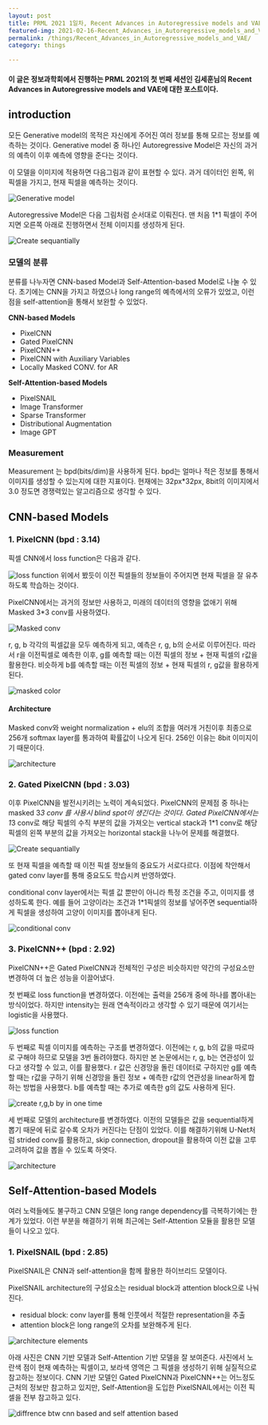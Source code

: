 ```yaml
---
layout: post
title: PRML 2021 1일차, Recent Advances in Autoregressive models and VAE
featured-img: 2021-02-16-Recent_Advances_in_Autoregressive_models_and_VAE/title
permalink: /things/Recent_Advances_in_Autoregressive_models_and_VAE/
category: things

---
```


#### 이 글은 정보과학회에서 진행하는 PRML 2021의 첫 번째 세션인 김세훈님의 Recent Advances in Autoregressive models and VAE에 대한 포스트이다.

## introduction
모든 Generative model의 목적은 자신에게 주어진 여러 정보를 통해 모르는 정보를 예측하는 것이다. Generative model 중 하나인 Autoregressive Model은 자신의 과거의 예측이 이후 예측에 영향을 준다는 것이다.

이 모델을 이미지에 적용하면 다음그림과 같이 표현할 수 있다. 과거 데이터인 왼쪽, 위 픽셀을 가지고, 현재 픽셀을 예측하는 것이다. 

![Generative model](https://github.com/SUNGBEOMCHOI/SungBeomChoi.github.io/blob/master/assets/img/posts/2021-02-16-Recent_Advances_in_Autoregressive_models_and_VAE/fig1.JPG?raw=true)

Autoregressive Model은 다음 그림처럼 순서대로 이뤄진다. 맨 처음 1*1 픽셀이 주어지면 오른쪽 아래로 진행하면서 전체 이미지를 생성하게 된다. 

![Create sequantially](https://github.com/SUNGBEOMCHOI/SungBeomChoi.github.io/blob/master/assets/img/posts/2021-02-16-Recent_Advances_in_Autoregressive_models_and_VAE/fig2.JPG?raw=true)

### 모델의 분류
분류를 나누자면 CNN-based Model과 Self-Attention-based Model로 나눌 수 있다. 초기에는 CNN을 가지고 하였으나 long range의 예측에서의 오류가 있었고, 이런 점을 self-attention을 통해서 보완할 수 있었다.

<strong>CNN-based Models</strong>
- PixelCNN
- Gated PixelCNN
- PixelCNN++
- PixelCNN with Auxiliary Variables
- Locally Masked CONV. for AR

<strong>Self-Attention-based Models</strong>
- PixelSNAIL
- Image Transformer
- Sparse Transformer
- Distributional Augmentation
- Image GPT

### Measurement
Measurement 는 bpd(bits/dim)을 사용하게 된다. bpd는 얼마나 적은 정보를 통해서 이미지를 생성할 수 있는지에 대한 지표이다. 현재에는 32px*32px, 8bit의 이미지에서 3.0 정도면 경쟁력있는 알고리즘으로 생각할 수 있다.

## CNN-based Models
### 1. PixelCNN (bpd : 3.14)
픽셀 CNN에서 loss function은 다음과 같다.

![loss function](https://github.com/SUNGBEOMCHOI/SungBeomChoi.github.io/blob/master/assets/img/posts/2021-02-16-Recent_Advances_in_Autoregressive_models_and_VAE/fig13.JPG?raw=true)
위에서 봤듯이 이전 픽셀들의 정보들이 주어지면 현재 픽셀을 잘 유추하도록 학습하는 것이다. 

PixelCNN에서는 과거의 정보만 사용하고, 미래의 데이터의 영향을 없애기 위해 Masked 3*3 conv를 사용하였다. 

![Masked conv](https://github.com/SUNGBEOMCHOI/SungBeomChoi.github.io/blob/master/assets/img/posts/2021-02-16-Recent_Advances_in_Autoregressive_models_and_VAE/fig3.JPG?raw=true)

r, g, b 각각의 픽셀값을 모두 예측하게 되고, 예측은 r, g, b의 순서로 이루어진다. 따라서 r을 이전픽셀로 예측한 이후, g를 예측할 때는 이전 픽셀의 정보 + 현재 픽셀의 r값을 활용한다. 비슷하게 b를 예측할 때는 이전 픽셀의 정보 + 현재 픽셀의 r, g값을 활용하게 된다.

![masked color](https://github.com/SUNGBEOMCHOI/SungBeomChoi.github.io/blob/master/assets/img/posts/2021-02-16-Recent_Advances_in_Autoregressive_models_and_VAE/fig4.JPG?raw=true)

#### Architecture
Masked conv와 weight normalization + elu의 조합을 여러개 거친이후 최종으로 256개 softmax layer를 통과하여 확률값이 나오게 된다. 256인 이유는 8bit 이미지이기 때문이다.

![architecture](https://github.com/SUNGBEOMCHOI/SungBeomChoi.github.io/blob/master/assets/img/posts/2021-02-16-Recent_Advances_in_Autoregressive_models_and_VAE/fig5.JPG?raw=true)

###  2. Gated PixelCNN (bpd : 3.03)
이후 PixelCNN을 발전시키려는 노력이 계속되었다. PixelCNN의 문제점 중 하나는 masked 3*3 conv 를 사용시 blind spot이 생긴다는 것이다. Gated PixelCNN에서는 1*3 conv로 해당 픽셀의 수직 부분의 값을 가져오는 vertical stack과 1*1 conv로 해당 픽셀의 왼쪽 부분의 값을 가져오는 horizontal stack을 나누어 문제를 해결했다.

![Create sequantially](https://github.com/SUNGBEOMCHOI/SungBeomChoi.github.io/blob/master/assets/img/posts/2021-02-16-Recent_Advances_in_Autoregressive_models_and_VAE/fig6.JPG?raw=true)

또 현재 픽셀을 예측할 때 이전 픽셀 정보들의 중요도가 서로다르다.  이점에 착안해서 gated conv layer를 통해 중요도도 학습시켜 반영하였다.

conditional conv layer에서는 픽셀 값 뿐만이 아니라 특정 조건을 주고, 이미지를 생성하도록 한다. 예를 들어 고양이라는 조건과 1*1픽셀의 정보를 넣어주면 sequential하게 픽셀을 생성하여 고양이 이미지를 뽑아내게 된다.

![conditional conv](https://github.com/SUNGBEOMCHOI/SungBeomChoi.github.io/blob/master/assets/img/posts/2021-02-16-Recent_Advances_in_Autoregressive_models_and_VAE/fig7.JPG?raw=true)

### 3. PixelCNN++ (bpd : 2.92)
PixelCNN++은 Gated PixelCNN과 전체적인 구성은 비슷하지만 약간의 구성요소만 변경하여 더 높은 성능을 이끌어냈다. 

첫 번째로 loss function을 변경하였다. 이전에는 출력을 256개 중에 하나를 뽑아내는 방식이었다. 하지만 intensity는 원래 연속적이라고 생각할 수 있기 때문에 여기서는 logistic을 사용했다.

![loss function](https://github.com/SUNGBEOMCHOI/SungBeomChoi.github.io/blob/master/assets/img/posts/2021-02-16-Recent_Advances_in_Autoregressive_models_and_VAE/fig8.JPG?raw=true)

두 번째로 픽셀 이미지를 예측하는 구조를 변경하였다. 이전에는 r, g, b의 값을 따로따로 구해야 하므로 모델을 3번 돌려야했다. 하지만 본 논문에서는 r, g, b는 연관성이 있다고 생각할 수 있고, 이를 활용했다. r 값은 신경망을 돌린 데이터로 구하지만 g를 예측할 때는 r값을 구하기 위해 신경망을 돌린 정보 + 예측한 r값의 연관성을 linear하게 합하는 방법을 사용했다. b를 예측할 때는 추가로 예측한 g의 값도 사용하게 된다.

![create r,g,b by in one time](https://github.com/SUNGBEOMCHOI/SungBeomChoi.github.io/blob/master/assets/img/posts/2021-02-16-Recent_Advances_in_Autoregressive_models_and_VAE/fig9.JPG?raw=true)

세 번째로 모델의 architecture를 변경하였다. 이전의 모델들은 값을 sequential하게 뽑기 때문에 뒤로 갈수록 오차가 커진다는 단점이 있었다. 이를 해결하기위해 U-Net처럼 strided conv를 활용하고, skip connection, dropout을 활용하여 이전 값을 고루 고려하여 값을 뽑을 수 있도록 하엿다.

![architecture](https://github.com/SUNGBEOMCHOI/SungBeomChoi.github.io/blob/master/assets/img/posts/2021-02-16-Recent_Advances_in_Autoregressive_models_and_VAE/fig10.JPG?raw=true)

## Self-Attention-based Models
여러 노력들에도 불구하고 CNN 모델은 long range dependency를 극복하기에는 한계가 있었다. 이런 부분을 해결하기 위해 최근에는 Self-Attention 모듈을 활용한 모델들이 나오고 있다.

### 1. PixelSNAIL (bpd : 2.85)
PixelSNAIL은 CNN과 self-attention을 함께 활용한 하이브리드 모델이다.

PixelSNAIL architecture의 구성요소는 residual block과 attention block으로 나눠진다. 
- residual block: conv layer를 통해 인풋에서 적절한 representation을 추출
-  attention block은 long range의 오차를 보완해주게 된다.

![architecture elements](https://github.com/SUNGBEOMCHOI/SungBeomChoi.github.io/blob/master/assets/img/posts/2021-02-16-Recent_Advances_in_Autoregressive_models_and_VAE/fig11.JPG?raw=true)

아래 사진은 CNN 기반 모델과 Self-Attention 기반 모델을 잘 보여준다. 사진에서 노란색 점이 현재 예측하는 픽셀이고, 보라색 영역은 그 픽셀을 생성하기 위해 실질적으로 참고하는 정보이다. CNN 기반 모델인 Gated PixelCNN과 PixelCNN++는 어느정도 근처의 정보만 참고하고 있지만, Self-Attention을 도입한 PixelSNAIL에서는 이전 픽셀을 전부 참고하고 있다. 

![diffrence btw cnn based and self attention based](https://github.com/SUNGBEOMCHOI/SungBeomChoi.github.io/blob/master/assets/img/posts/2021-02-16-Recent_Advances_in_Autoregressive_models_and_VAE/fig12.JPG?raw=true)
